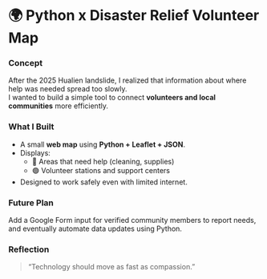# 🌍 Python x Disaster Relief Volunteer Map

### Concept
After the 2025 Hualien landslide, I realized that information about where help was needed spread too slowly.  
I wanted to build a simple tool to connect **volunteers and local communities** more efficiently.

### What I Built
- A small **web map** using **Python + Leaflet + JSON**.  
- Displays:
  - 🔴 Areas that need help (cleaning, supplies)
  - 🟢 Volunteer stations and support centers
- Designed to work safely even with limited internet.

### Future Plan
Add a Google Form input for verified community members to report needs, and eventually automate data updates using Python.

### Reflection
> “Technology should move as fast as compassion.”
